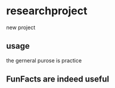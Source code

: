 # researchproject
new project
## usage
the gerneral purose is practice
## FunFacts are indeed useful
